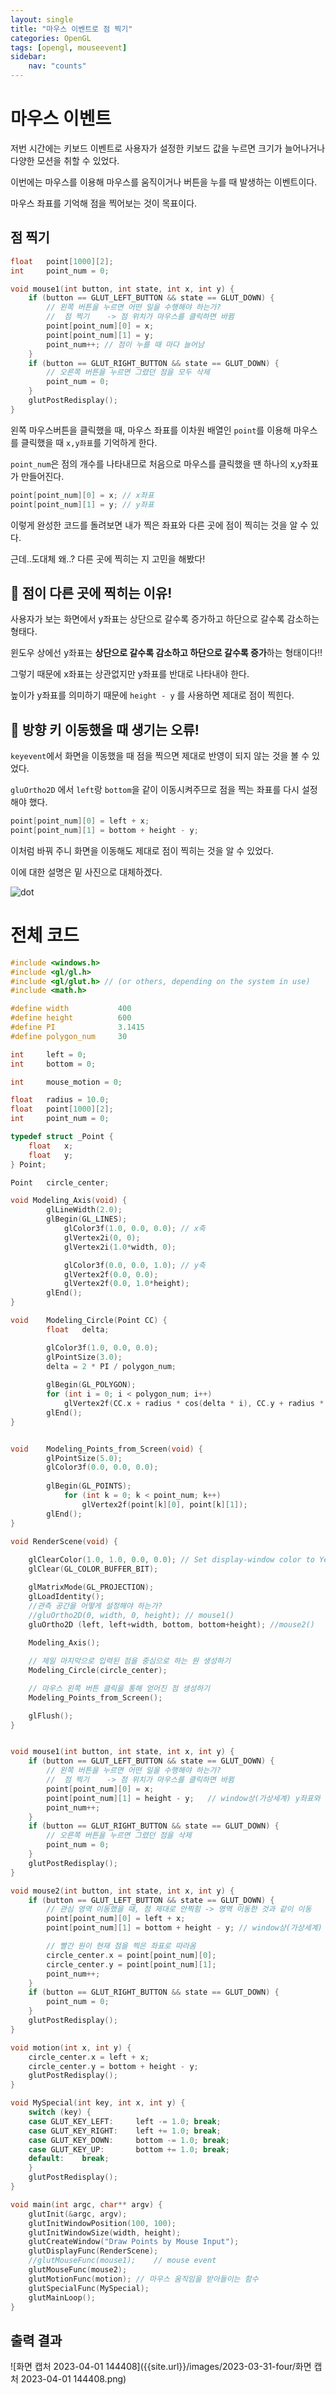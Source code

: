 ```yaml
---
layout: single
title: "마우스 이벤트로 점 찍기"
categories: OpenGL
tags: [opengl, mouseevent]
sidebar:
    nav: "counts"
---
```


# 마우스 이벤트

저번 시간에는 키보드 이벤트로 사용자가 설정한 키보드 값을 누르면 크기가 늘어나거나 다양한 모션을 취할 수 있었다.

이번에는 마우스를 이용해 마우스를 움직이거나 버튼을 누를 때 발생하는 이벤트이다.

마우스 좌표를 기억해 점을 찍어보는 것이 목표이다.



## 점 찍기

```c++
float	point[1000][2];
int		point_num = 0;

void mouse1(int button, int state, int x, int y) {
	if (button == GLUT_LEFT_BUTTON && state == GLUT_DOWN) {
		// 왼쪽 버튼을 누르면 어떤 일을 수행해야 하는가?
		//	점 찍기	-> 점 위치가 마우스를 클릭하면 바뀜 
		point[point_num][0] = x;
		point[point_num][1] = y;
		point_num++; // 점이 누를 때 마다 늘어남 
	}
	if (button == GLUT_RIGHT_BUTTON && state == GLUT_DOWN) {
		// 오른쪽 버튼을 누르면 그렸던 점을 모두 삭제
		point_num = 0;
	}
	glutPostRedisplay();
}
```

왼쪽 마우스버튼을 클릭했을 때, 마우스 좌표를 이차원 배열인 `point`를 이용해 마우스를 클릭했을 때 `x,y좌표`를 기억하게 한다.

`point_num`은 점의 개수를 나타내므로 처음으로 마우스를 클릭했을 땐 하나의 x,y좌표가 만들어진다. 

```c++
point[point_num][0] = x; // x좌표
point[point_num][1] = y; // y좌표
```

이렇게 완성한 코드를 돌려보면 내가 찍은 좌표와 다른 곳에 점이 찍히는 것을 알 수 있다.

근데..도대체 왜..? 다른 곳에 찍히는 지 고민을 해봤다!



## 📌 점이 다른 곳에 찍히는 이유!

사용자가 보는 화면에서 y좌표는 상단으로 갈수록 증가하고 하단으로 갈수록 감소하는 형태다.

윈도우 상에선 y좌표는 **상단으로 갈수록 감소하고 하단으로 갈수록 증가**하는 형태이다!!

그렇기 때문에 x좌표는 상관없지만 y좌표를 반대로 나타내야 한다.

높이가 y좌표를 의미하기 때문에 `height - y` 를 사용하면 제대로 점이 찍힌다.



## 📌 방향 키 이동했을 때 생기는 오류!

`keyevent`에서 화면을 이동했을 때 점을 찍으면 제대로 반영이 되지 않는 것을 볼 수 있었다.

`gluOrtho2D` 에서 `left`랑 `bottom`을 같이 이동시켜주므로 점을 찍는 좌표를 다시 설정해야 했다.

```c++
point[point_num][0] = left + x;
point[point_num][1] = bottom + height - y;
```

이처럼 바꿔 주니 화면을 이동해도 제대로 점이 찍히는 것을 알 수 있었다.

이에 대한 설명은 밑 사진으로 대체하겠다.

![dot]({{site.url}}/images/2023-03-31-four/dot.png)

# 전체 코드

```c++
#include <windows.h>
#include <gl/gl.h>
#include <gl/glut.h> // (or others, depending on the system in use)
#include <math.h>

#define	width 			400
#define	height			600
#define	PI				3.1415
#define	polygon_num		30

int		left = 0;
int		bottom = 0;

int		mouse_motion = 0;

float	radius = 10.0;
float	point[1000][2];
int		point_num = 0;

typedef struct _Point {
	float	x;
	float	y;
} Point;

Point	circle_center;

void Modeling_Axis(void) {
		glLineWidth(2.0);
		glBegin(GL_LINES);
			glColor3f(1.0, 0.0, 0.0); // x축 
			glVertex2i(0, 0);
			glVertex2i(1.0*width, 0);

			glColor3f(0.0, 0.0, 1.0); // y축 
			glVertex2f(0.0, 0.0);
			glVertex2f(0.0, 1.0*height);
		glEnd();
}

void	Modeling_Circle(Point CC) {
		float	delta;

		glColor3f(1.0, 0.0, 0.0);
		glPointSize(3.0);
		delta = 2 * PI / polygon_num;
		
		glBegin(GL_POLYGON);
		for (int i = 0; i < polygon_num; i++)
			glVertex2f(CC.x + radius * cos(delta * i), CC.y + radius * sin(delta * i));
		glEnd();
}


void	Modeling_Points_from_Screen(void) {
		glPointSize(5.0);
		glColor3f(0.0, 0.0, 0.0);
	
		glBegin(GL_POINTS);
			for (int k = 0; k < point_num; k++)
				glVertex2f(point[k][0], point[k][1]);
		glEnd();
}

void RenderScene(void) {
	
	glClearColor(1.0, 1.0, 0.0, 0.0); // Set display-window color to Yellow
	glClear(GL_COLOR_BUFFER_BIT);

	glMatrixMode(GL_PROJECTION);
	glLoadIdentity();
	//관측 공간을 어떻게 설정해야 하는가?
	//gluOrtho2D(0, width, 0, height); // mouse1()
	gluOrtho2D (left, left+width, bottom, bottom+height); //mouse2()
	
	Modeling_Axis();

	// 제일 마지막으로 입력된 점을 중심으로 하는 원 생성하기
	Modeling_Circle(circle_center);

	// 마우스 왼쪽 버튼 클릭을 통해 얻어진 점 생성하기
	Modeling_Points_from_Screen();

	glFlush();
}


void mouse1(int button, int state, int x, int y) {
	if (button == GLUT_LEFT_BUTTON && state == GLUT_DOWN) {
		// 왼쪽 버튼을 누르면 어떤 일을 수행해야 하는가?
		//	점 찍기	-> 점 위치가 마우스를 클릭하면 바뀜 
		point[point_num][0] = x;
		point[point_num][1] = height - y;	// window상(가상세계) y좌표와 모니터에서 y좌표는 반대 
		point_num++;
	}
	if (button == GLUT_RIGHT_BUTTON && state == GLUT_DOWN) {
		// 오른쪽 버튼을 누르면 그렸던 점을 삭제
		point_num = 0;
	}
	glutPostRedisplay();
}

void mouse2(int button, int state, int x, int y) {
	if (button == GLUT_LEFT_BUTTON && state == GLUT_DOWN) {
		// 관심 영역 이동했을 때, 점 제대로 안찍힘 -> 영역 이동한 것과 같이 이동
		point[point_num][0] = left + x;
		point[point_num][1] = bottom + height - y; // window상(가상세계) y좌표와 모니터에서 y좌표는 반대

		// 빨간 원이 현재 점을 찍은 좌표로 따라옴 
		circle_center.x = point[point_num][0];
		circle_center.y = point[point_num][1];
		point_num++;
	}
	if (button == GLUT_RIGHT_BUTTON && state == GLUT_DOWN) {
		point_num = 0;
	}
	glutPostRedisplay();
}

void motion(int x, int y) {
	circle_center.x = left + x;
	circle_center.y = bottom + height - y;
	glutPostRedisplay();
}

void MySpecial(int key, int x, int y) {
	switch (key) {
	case GLUT_KEY_LEFT:		left -= 1.0; break;
	case GLUT_KEY_RIGHT:	left += 1.0; break;
	case GLUT_KEY_DOWN:		bottom -= 1.0; break;
	case GLUT_KEY_UP:		bottom += 1.0; break;
	default:	break;
	}
	glutPostRedisplay();
}

void main(int argc, char** argv) {
	glutInit(&argc, argv);
	glutInitWindowPosition(100, 100);
	glutInitWindowSize(width, height);
	glutCreateWindow("Draw Points by Mouse Input");
	glutDisplayFunc(RenderScene);
	//glutMouseFunc(mouse1);	// mouse event 
	glutMouseFunc(mouse2);
	glutMotionFunc(motion);	// 마우스 움직임을 받아들이는 함수 
	glutSpecialFunc(MySpecial);
	glutMainLoop();
}
```

## 출력 결과

![화면 캡처 2023-04-01 144408]({{site.url}}/images/2023-03-31-four/화면 캡처 2023-04-01 144408.png)